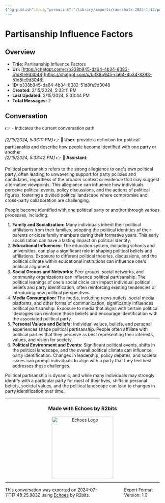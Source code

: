 ```yaml
---
{"dg-publish":true,"permalink":"/library/imports/raw-chats-2025-1-12/partisanship-influence-factors/"}
---
```


# Partisanship Influence Factors

## Overview
- **Title:** Partisanship Influence Factors
- **Url:** [https://chatgpt.com/c/b338b945-da64-4b34-8383-51d8fe9d3048](https://chatgpt.com/c/b338b945-da64-4b34-8383-51d8fe9d3048)
- **ID:** b338b945-da64-4b34-8383-51d8fe9d3048
- **Created:** 2/15/2024, 5:33:11 PM
- **Last Updated:** 2/15/2024, 5:33:44 PM
- **Total Messages:** 2

## Conversation
👉 - Indicates the current conversation path

<i>[2/15/2024, 5:33:11 PM]</i> 👉 <b>👤 User</b>: provide a definition for political partisanship and describe how people become identified with one party or another<br>
<i>[2/15/2024, 5:33:42 PM]</i> 👉 <b>🤖 Assistant</b>: 

Political partisanship refers to the strong allegiance to one's own political party, often leading to unwavering support for party policies and candidates, regardless of the broader context or evidence that may suggest alternative viewpoints. This allegiance can influence how individuals perceive political events, policy discussions, and the actions of political figures, fostering a divided political landscape where compromise and cross-party collaboration are challenging.

People become identified with one political party or another through various processes, including:

1. **Family and Socialization:** Many individuals inherit their political affiliations from their families, adopting the political identities of their parents or close family members during their formative years. This early socialization can have a lasting impact on political identity.
2. **Educational Influences:** The education system, including schools and universities, can play a significant role in shaping political beliefs and affiliations. Exposure to different political theories, discussions, and the political climate within educational institutions can influence one's political alignment.
3. **Social Groups and Networks:** Peer groups, social networks, and community organizations can influence political partisanship. The political leanings of one's social circle can impact individual political beliefs and party identification, often reinforcing existing tendencies or introducing new political perspectives.
4. **Media Consumption:** The media, including news outlets, social media platforms, and other forms of communication, significantly influences political partisanship. Exposure to media that aligns with certain political ideologies can reinforce those beliefs and encourage identification with the associated political party.
5. **Personal Values and Beliefs:** Individual values, beliefs, and personal experiences shape political partisanship. People often affiliate with political parties that they perceive as best representing their interests, values, and vision for society.
6. **Political Environment and Events:** Significant political events, shifts in the political landscape, and the overall political climate can influence party identification. Changes in leadership, policy debates, and societal issues can prompt individuals to align with a party that they feel best addresses these challenges.

Political partisanship is dynamic, and while many individuals may strongly identify with a particular party for most of their lives, shifts in personal beliefs, societal values, and the political landscape can lead to changes in party identification over time.<br>

---

<div align="center">

### Made with Echoes by R2bits

<a href="https://echoes.r2bits.com">
  <img src="https://images.squarespace-cdn.com/content/v1/6493af4741c13939d335f0b8/18b27467-2da2-43b7-8d44-234bccf4f462/MINI_ECHOES_LOGO_NORMAL_WHITE_TEXT_SMALL-05-14+%281%29.png?format=300w" alt="Echoes Logo" width="200"/>
</a>

</div>

---

<div style="display: flex; justify-content: space-between;">
  <span>This conversation was exported on 2024-07-11T17:48:25.983Z using <a href="https://echoes.r2bits.com">Echoes</a> by R2bits.</span>
  <span>Export Format Version: 1.0</span>
</div>

